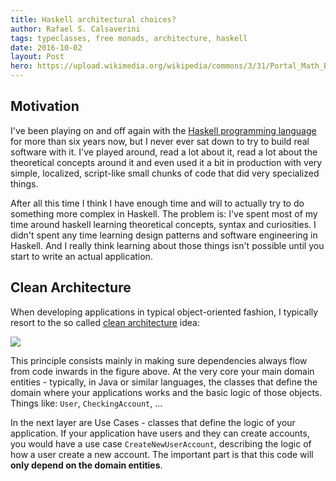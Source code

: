 ```yaml
---
title: Haskell architectural choices?
author: Rafael S. Calsaverini
tags: typeclasses, free monads, architecture, haskell
date: 2016-10-02
layout: Post
hero: https://upload.wikimedia.org/wikipedia/commons/3/31/Portal_Math_Banner_Background_ka.jpg
---
```


## Motivation

I've been playing on and off again with the [Haskell programming language][haskell] for more than six years now, but I never ever sat down to try to build real software with it. I've played around, read a lot about it, read a lot about the theoretical concepts around it and even used it a bit in production with very simple, localized, script-like small chunks of code that did very specialized things.

After all this time I think I have enough time and will to actually try to do something more complex in Haskell. The problem is: I've spent most of my time around haskell learning theoretical concepts, syntax and curiosities. I didn't spent any time learning design patterns and software engineering in Haskell. And I really think learning about those things isn't possible until you start to write an actual application.


## Clean Architecture

When developing applications in typical object-oriented fashion, I typically resort to the so called [clean architecture][clean-arch] idea:

![][clean-arch-img]

This principle consists mainly in making sure dependencies always flow from code inwards in the figure above. At the very core your main domain entities - typically, in Java or similar languages, the classes that define the domain where your applications works and the basic logic of those objects. Things like: `User`, `CheckingAccount`, ...

In the next layer are Use Cases - classes that define the logic of your application. If your application have users and they can create accounts, you would have a use case `CreateNewUserAccount`, describing the logic of how a user create a new account. The important part is that this code will **only depend on the domain entities**.



[haskell]: https://www.haskell.org/
[clean-arch]: https://8thlight.com/blog/uncle-bob/2012/08/13/the-clean-architecture.html
[clean-arch-img]: https://8thlight.com/blog/assets/posts/2012-08-13-the-clean-architecture/CleanArchitecture-8b00a9d7e2543fa9ca76b81b05066629.jpg
